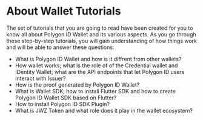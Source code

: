 # About Wallet Tutorials

The set of tutorials that you are going to read have been created for you to know all about Polygon ID Wallet and its various aspects. As you go through these step-by-step tutorials, you will gain understanding of how things work and will be able to answer these questions:

- What is Polygon ID Wallet and how is it diffrent from other wallets?
- How wallet works; what is the role of of the Credential wallet and IDentity Wallet; what are the API endpoints that let Polygon ID users interact with Issuer?
- How is the proof generated by Polygon ID Wallet?
- What is Wallet SDK; how to install Flutter SDK and how to create Polygon ID Wallet SDK based on Flutter?
- How to install Polygon ID SDK Plugin?
- What is JWZ Token and what role does it play in the wallet ecosystem?
